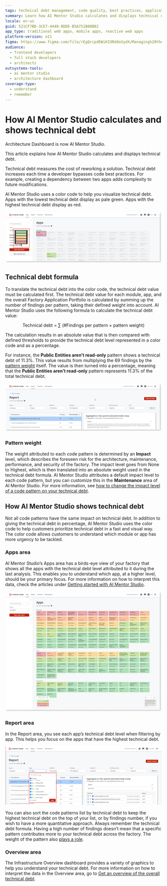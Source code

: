 ```yaml
---
tags: technical debt management, code quality, best practices, application lifecycle management, software architecture
summary: Learn how AI Mentor Studio calculates and displays technical debt in OutSystems 11 (O11).
locale: en-us
guid: 521CF7BD-3CE7-4448-8DDE-B5A751B08B82
app_type: traditional web apps, mobile apps, reactive web apps
platform-version: o11
figma: https://www.figma.com/file/rEgQrcpdEWiKIORddoVydX/Managing%20the%20Applications%20Lifecycle?node-id=928:724
audience:
  - frontend developers
  - full stack developers
  - architects
outsystems-tools:
  - ai mentor studio
  - architecture dashboard
coverage-type:
  - understand
  - remember
---
```


# How AI Mentor Studio calculates and shows technical debt

<div class="info" markdown="1">

Architecture Dashboard is now AI Mentor Studio.

</div>

This article explains how AI Mentor Studio calculates and displays technical debt.  

Technical debt measures the cost of reworking a solution. Technical debt increases each time a developer bypasses code best practices. For example, creating a dependency between two apps adds complexity to future modifications.  

AI Mentor Studio uses a color code to help you visualize technical debt. Apps with the lowest technical debt display as pale green. Apps with the highest technical debt display as red.

![Screenshot showing the color-coded representation of apps based on their technical debt levels in AI Mentor Studio](images/apps-colors-ams.png "Color Coding of Apps by Technical Debt in AI Mentor Studio")

## Technical debt formula

To translate the technical debt into the color code, the technical debt value must be calculated first. The technical debt value for each module, app, and the overall Factory Application Portfolio is calculated by summing up the number of findings per pattern, taking their defined weight into account. AI Mentor Studio uses the following formula to calculate the technical debt value:

<p style="text-align: center;">Technical debt = &#8721; (#Findings per pattern &#215; pattern weight)</p>

The calculation results in an absolute value that is then compared with defined thresholds to provide the technical debt level represented in a color code and as a percentage.  

For instance, the **Public Entities aren’t read-only** pattern shows a technical debt of 11.3%. This value results from multiplying the 69 findings by the [pattern weight](#pattern-weight) itself. The value is then turned into a percentage, meaning that the **Public Entities aren’t read-only** pattern represents 11.3% of the total technical debt.

![Example report displaying the technical debt percentage for the 'Public Entities aren't read-only' pattern in AI Mentor Studio](images/report-ams.png "Technical Debt Report in AI Mentor Studio")

### Pattern weight

The weight attributed to each code pattern is determined by an **Impact** level, which describes the foreseen risk for the architecture, maintenance, performance, and security of the factory. The impact level goes from None to Highest, which is then translated into an absolute weight used in the technical debt formula. AI Mentor Studio attributes a default impact level to each code pattern, but you can customize this in the **Maintenance** area of AI Mentor Studio. For more information, see [how to change the impact level of a code pattern on your technical debt](change-pattern-impact.md).

## How AI Mentor Studio shows technical debt

Not all code patterns have the same impact on technical debt. In addition to giving the technical debt in percentage, AI Mentor Studio uses the color code to help customers prioritize technical debt in a fast and visual way. The color code allows customers to understand which module or app has more urgency to be tackled.  

### Apps area

AI Mentor Studio’s Apps area has a birds-eye view of your factory that shows all the apps with the technical debt level attributed to it during the last analysis. This enables you to understand which app, at a higher level, should be your primary focus. For more information on how to interpret this data, check the articles under [Getting started with AI Mentor Studio](how-use.md).

![Birds-eye view of apps with their respective technical debt levels in the AI Mentor Studio Apps area](images/apps-ams.png "Apps Area in AI Mentor Studio")

### Report area

In the Report area, you see each app’s technical debt level when filtering by app. This helps you focus on the apps that have the highest technical debt.

![Report area in AI Mentor Studio showing different apps with their technical debt levels indicated by color coding](images/report-apps-color-ams.png "Technical Debt Levels by App in AI Mentor Studio Report Area")

You can also sort the code patterns list by technical debt to keep the highest technical debt on the top of your list, or by findings number, if you wish to have a more quantitative approach. Always remember the technical debt formula. Having a high number of findings doesn’t mean that a specific pattern contributes more to your technical debt across the factory. The weight of the pattern also [plays a role](#technical-debt-formula).

### Overview area

The Infrastructure Overview dashboard provides a variety of graphics to help you understand your technical debt. For more information on how to interpret the data in the Overview area, go to [Get an overview of the overall technical debt](overview-dashboard.md).
